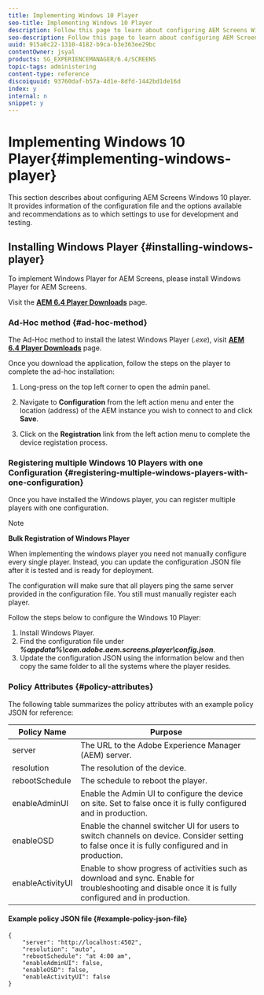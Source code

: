 ```yaml
---
title: Implementing Windows 10 Player
seo-title: Implementing Windows 10 Player
description: Follow this page to learn about configuring AEM Screens Windows 10 player. 
seo-description: Follow this page to learn about configuring AEM Screens Windows 10 player. 
uuid: 915a0c22-1310-4182-b9ca-b3e363ee29bc
contentOwner: jsyal
products: SG_EXPERIENCEMANAGER/6.4/SCREENS
topic-tags: administering
content-type: reference
discoiquuid: 93760daf-b57a-4d1e-8dfd-1442bd1de16d
index: y
internal: n
snippet: y
---
```


# Implementing Windows 10 Player{#implementing-windows-player}

This section describes about configuring AEM Screens Windows 10 player. It provides information of the configuration file and the options available and recommendations as to which settings to use for development and testing.

<!--
Comment Type: annotation
Last Modified By: jsyal
Last Modified Date: 2018-11-12T18:19:46.950-0500
windows 10?
-->

## Installing Windows Player {#installing-windows-player}

To implement Windows Player for AEM Screens, please install Windows Player for AEM Screens.

Visit the [**AEM 6.4 Player Downloads**](https://download.macromedia.com/screens/) page.

### Ad-Hoc method {#ad-hoc-method}

The Ad-Hoc method to install the latest Windows Player (*.exe*), visit [**AEM 6.4 Player Downloads**](https://download.macromedia.com/screens/) page.

Once you download the application, follow the steps on the player to complete the ad-hoc installation:

1. Long-press on the top left corner to open the admin panel.
1. Navigate to **Configuration** from the left action menu and enter the location (address) of the AEM instance you wish to connect to and click **Save**.

1. Click on the **Registration** link from the left action menu to complete the device registation process.

### Registering multiple Windows 10 Players with one Configuration {#registering-multiple-windows-players-with-one-configuration}

Once you have installed the Windows player, you can register multiple players with one configuration.

>[!NOTE]
>
>**Bulk Registration of Windows Player**
>
>When implementing the windows player you need not manually configure every single player. Instead, you can update the configuration JSON file after it is tested and is ready for deployment.
>
>The configuration will make sure that all players ping the same server provided in the configuration file. You still must manually register each player.

Follow the steps below to configure the Windows 10 Player:

1. Install Windows Player.
1. Find the configuration file under ***%appdata%\com.adobe.aem.screens.player\config.json***.
1. Update the configuration JSON using the information below and then copy the same folder to all the systems where the player resides.

### Policy Attributes {#policy-attributes}

The following table summarizes the policy attributes with an example policy JSON for reference:

| **Policy Name** |**Purpose** |
|---|---|
| server |The URL to the Adobe Experience Manager (AEM) server. |
| resolution |The resolution of the device. |
| rebootSchedule |The schedule to reboot the player. |
| enableAdminUI |Enable the Admin UI to configure the device on site. Set to false once it is fully configured and in production. |
| enableOSD |Enable the channel switcher UI for users to switch channels on device. Consider setting to false once it is fully configured and in production. |
| enableActivityUI |Enable to show progress of activities such as download and sync. Enable for troubleshooting and disable once it is fully configured and in production. |

#### Example policy JSON file {#example-policy-json-file}

```
{
    "server": "http://localhost:4502",
    "resolution": "auto",
    "rebootSchedule": "at 4:00 am",
    "enableAdminUI": false,
    "enableOSD": false,
    "enableActivityUI": false
}
```

